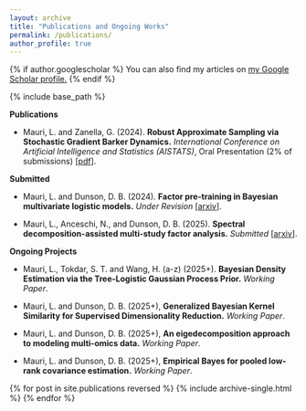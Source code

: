 ```yaml
---
layout: archive
title: "Publications and Ongoing Works"
permalink: /publications/
author_profile: true
---
```



{% if author.googlescholar %}
  You can also find my articles on <u><a href="{{author.googlescholar}}">my Google Scholar profile</a>.</u>
{% endif %}

{% include base_path %}

**Publications**

* Mauri, L. and Zanella, G. (2024).
**Robust Approximate Sampling via Stochastic Gradient Barker Dynamics.**
*International Conference on Artificial Intelligence and Statistics (AISTATS)*, Oral Presentation (2% of submissions) [[pdf](https://proceedings.mlr.press/v238/mauri24a/mauri24a.pdf)].


**Submitted**

* Mauri, L. and Dunson, D. B. (2024).
**Factor pre-training in Bayesian multivariate logistic models.**
*Under Revision* [[arxiv](https://arxiv.org/abs/2409.17441)].

* Mauri, L., Anceschi, N., and Dunson, D. B. (2025).
**Spectral decomposition-assisted multi-study factor analysis.**
*Submitted* [[arxiv](https://arxiv.org/abs/2502.14600)].

**Ongoing Projects**

* Mauri, L., Tokdar, S. T. and Wang, H. (a-z) (2025+).
**Bayesian Density Estimation via the Tree-Logistic Gaussian Process Prior.**
*Working Paper*.

* Mauri, L. and Dunson, D. B. (2025+),
**Generalized Bayesian Kernel Similarity for Supervised Dimensionality Reduction.**
*Working Paper*.

* Mauri, L. and Dunson, D. B. (2025+),
**An eigedecomposition approach to modeling multi-omics data.**
*Working Paper*.

* Mauri, L. and Dunson, D. B. (2025+),
**Empirical Bayes for pooled low-rank covariance estimation.**
*Working Paper*.







{% for post in site.publications reversed %}
  {% include archive-single.html %}
{% endfor %}
